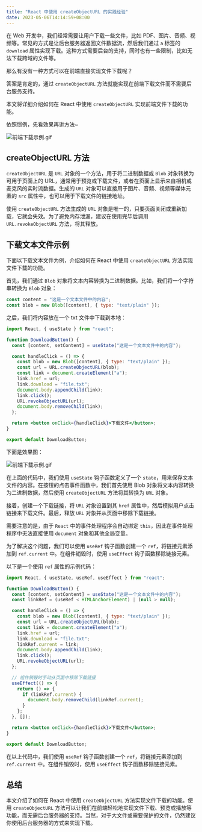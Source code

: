 ```yaml
---
title: "React 中使用 createObjectURL 的实践经验"
date: 2023-05-06T14:14:59+08:00
---
```


在 Web 开发中，我们经常需要让用户下载一些文件，比如 PDF、图片、音频、视频等。常见的方式是让后台服务器返回文件数据流，然后我们通过 `a` 标签的 `download` 属性实现下载。这种方式需要后台的支持，同时也有一些限制，比如无法下载跨域的文件等。

那么有没有一种方式可以在前端直接实现文件下载呢？

答案是肯定的，通过 `createObjectURL` 方法就能实现在前端下载文件而不需要后台服务支持。

本文将详细介绍如何在 React 中使用 `createObjectURL` 实现前端文件下载的功能。

依照惯例，先看效果再讲方法~

![前端下载示例.gif](https://p1-juejin.byteimg.com/tos-cn-i-k3u1fbpfcp/b7a2c5aa6e5d4585b3cf3f887bd8d6ef~tplv-k3u1fbpfcp-zoom-in-crop-mark:1512:0:0:0.awebp?)

## createObjectURL 方法

`createObjectURL` 是 `URL` 对象的一个方法，用于将二进制数据或 `Blob` 对象转换为可用于页面上的 URL，通常用于预览或下载文件，或者在页面上显示来自相机或麦克风的实时流数据。生成的 `URL` 对象可以直接用于图片、音频、视频等媒体元素的 `src` 属性中，也可以用于下载文件的链接地址。

使用 `createObjectURL` 方法生成的 `URL` 对象是唯一的，只要页面关闭或重新加载，它就会失效。为了避免内存泄漏，建议在使用完毕后调用 `URL.revokeObjectURL` 方法，将其释放。

## 下载文本文件示例

下面以下载文本文件为例，介绍如何在 React 中使用 `createObjectURL` 方法实现文件下载的功能。

首先，我们通过 `Blob` 对象将文本内容转换为二进制数据。比如，我们将一个字符串转换为 `Blob` 对象：

```js
const content = "这是一个文本文件中的内容";
const blob = new Blob([content], { type: "text/plain" });
```

之后，我们将内容放在一个 txt 文件中下载到本地：

```jsx
import React, { useState } from "react";

function DownloadButton() {
  const [content, setContent] = useState("这是一个文本文件中的内容");

  const handleClick = () => {
    const blob = new Blob([content], { type: "text/plain" });
    const url = URL.createObjectURL(blob);
    const link = document.createElement("a");
    link.href = url;
    link.download = "file.txt";
    document.body.appendChild(link);
    link.click();
    URL.revokeObjectURL(url);
    document.body.removeChild(link);
  };

  return <button onClick={handleClick}>下载文件</button>;
}

export default DownloadButton;
```

下面是效果图：

![前端下载示例.gif](https://p1-juejin.byteimg.com/tos-cn-i-k3u1fbpfcp/b7a2c5aa6e5d4585b3cf3f887bd8d6ef~tplv-k3u1fbpfcp-zoom-in-crop-mark:1512:0:0:0.awebp?)

在上面的代码中，我们使用 `useState` 钩子函数定义了一个 `state`，用来保存文本文件的内容。在按钮的点击事件函数中，我们首先使用 Blob 对象将文本内容转换为二进制数据，然后使用 `createObjectURL` 方法将其转换为 `URL` 对象。

接着，创建一个下载链接，将 `URL` 对象设置到其 `href` 属性中，然后模拟用户点击链接来下载文件。最后，释放 `URL` 对象并从页面中移除下载链接。

需要注意的是，由于 `React` 中的事件处理程序会自动绑定 `this`，因此在事件处理程序中无法直接使用 `document` 对象和其他全局变量。

为了解决这个问题，我们可以使用 `useRef` 钩子函数创建一个 `ref`，将链接元素添加到 `ref.current` 中。在组件销毁时，使用 `useEffect` 钩子函数移除链接元素。

以下是一个使用 `ref` 属性的示例代码：

```jsx
import React, { useState, useRef, useEffect } from "react";

function DownloadButton() {
  const [content, setContent] = useState("这是一个文本文件中的内容");
  const linkRef = (useRef < HTMLAnchorElement) | (null > null);

  const handleClick = () => {
    const blob = new Blob([content], { type: "text/plain" });
    const url = URL.createObjectURL(blob);
    const link = document.createElement("a");
    link.href = url;
    link.download = "file.txt";
    linkRef.current = link;
    document.body.appendChild(link);
    link.click();
    URL.revokeObjectURL(url);
  };

  // 组件销毁时手动从页面中移除下载链接
  useEffect(() => {
    return () => {
      if (linkRef.current) {
        document.body.removeChild(linkRef.current);
      }
    };
  }, []);

  return <button onClick={handleClick}>下载文件</button>;
}

export default DownloadButton;
```

在以上代码中，我们使用 `useRef` 钩子函数创建一个 `ref`，将链接元素添加到 `ref.current` 中。在组件销毁时，使用 `useEffect` 钩子函数移除链接元素。

## 总结

本文介绍了如何在 React 中使用 `createObjectURL` 方法实现文件下载的功能。使用 `createObjectURL` 方法可以让我们在前端轻松地实现文件下载、预览或播放等功能，而无需后台服务器的支持。当然，对于大文件或需要保护的文件，仍然建议你使用后台服务器的方式来实现下载。

